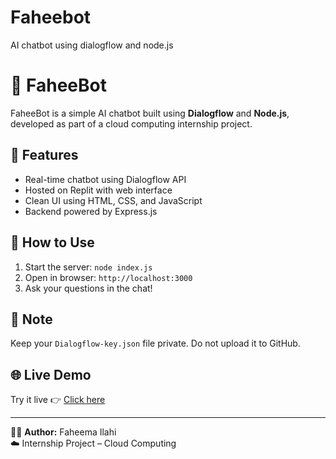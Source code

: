 # Faheebot
AI chatbot using dialogflow and node.js
# 🤖 FaheeBot

FaheeBot is a simple AI chatbot built using **Dialogflow** and **Node.js**, developed as part of a cloud computing internship project.

## 🌟 Features
- Real-time chatbot using Dialogflow API
- Hosted on Replit with web interface
- Clean UI using HTML, CSS, and JavaScript
- Backend powered by Express.js

## 🚀 How to Use
1. Start the server: `node index.js`
2. Open in browser: `http://localhost:3000`
3. Ask your questions in the chat!

## 🔐 Note
Keep your `Dialogflow-key.json` file private. Do not upload it to GitHub.

## 🌐 Live Demo
Try it live 👉 [Click here](https://fahiibot.netlify.app/)

---

👩‍💻 **Author:** Faheema Ilahi  
☁️ Internship Project – Cloud Computing
